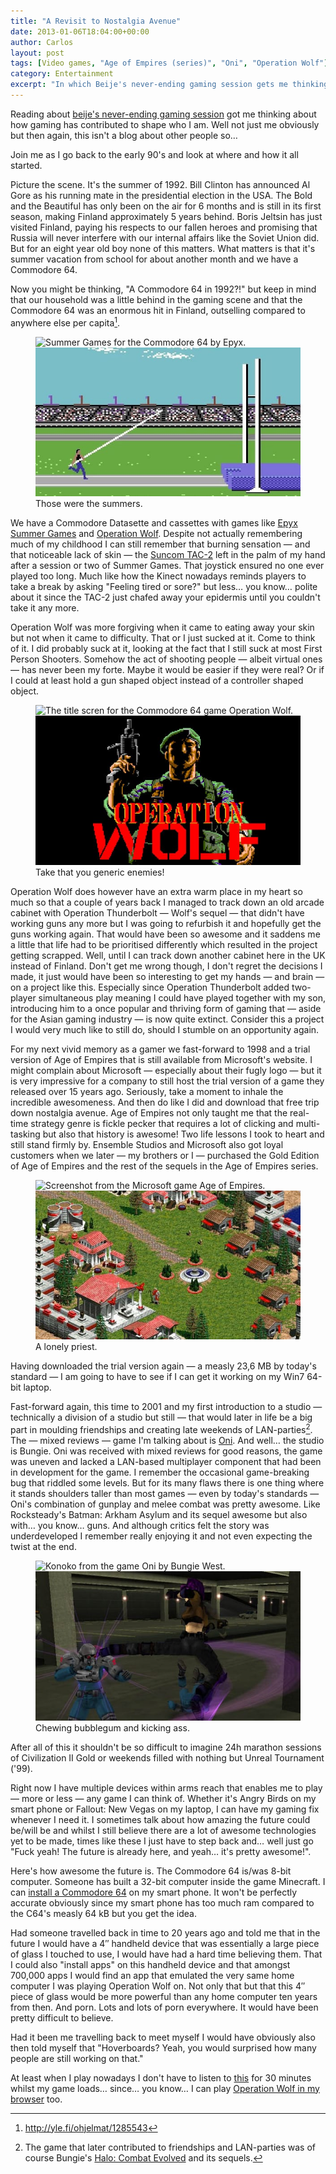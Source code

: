 ```yaml
---
title: "A Revisit to Nostalgia Avenue"
date: 2013-01-06T18:04:00+00:00
author: Carlos
layout: post
tags: [Video games, "Age of Empires (series)", "Oni", "Operation Wolf"]
category: Entertainment
excerpt: "In which Beije's never-ending gaming session gets me thinking about how gaming has shaped me."
---
```

Reading about <a href="http://www.benjaminhorn.se/post/fragile-allegiance/" >beije's never-ending gaming session</a> got me thinking about how gaming has contributed to shape who I am. Well not just me obviously but then again, this isn't a blog about other people so…

Join me as I go back to the early 90's and look at where and how it all started.
 
Picture the scene. It's the summer of 1992. Bill Clinton has announced Al Gore as his running mate in the presidential election in the USA. The Bold and the Beautiful has only been on the air for 6 months and is still in its first season, making Finland approximately 5 years behind. Boris Jeltsin has just visited Finland, paying his respects to our fallen heroes and promising that Russia will never interfere with our internal affairs like the Soviet Union did. But for an eight year old boy none of this matters. What matters is that it's summer vacation from school for about another month and we have a Commodore 64.

Now you might be thinking, "A Commodore 64 in 1992?!" but keep in mind that our household was a little behind in the gaming scene and that the Commodore 64 was an enormous hit in Finland, outselling compared to anywhere else per capita[^1].

<figure>
    <img class="js-lazy-load" data-original="/assets/posts/2013/01/epyx-summer-games.jpg" alt="Summer Games for the Commodore 64 by Epyx.">
  <noscript>
    <img src="/assets/posts/2013/01/epyx-summer-games.jpg" alt="Summer Games for the Commodore 64 by Epyx.">
  </noscript>
  <figcaption>Those were the summers.</figcaption>
</figure>

We have a Commodore Datasette and cassettes with games like <a href="http://youtu.be/_zDwjctkF5w" >Epyx Summer Games</a> and <a href="http://youtu.be/94NSukbzwUQ" >Operation Wolf</a>. Despite not actually remembering much of my childhood I can still remember that burning sensation — and that noticeable lack of skin — the <a href="http://en.wikipedia.org/wiki/TAC-2" >Suncom TAC-2</a> left in the palm of my hand after a session or two of Summer Games. That joystick ensured no one ever played too long. Much like how the Kinect nowadays reminds players to take a break by asking "Feeling tired or sore?" but less… you know… polite about it since the TAC-2 just chafed away your epidermis until you couldn't take it any more.

Operation Wolf was more forgiving when it came to eating away your skin but not when it came to difficulty. That or I just sucked at it. Come to think of it. I did probably suck at it, looking at the fact that I still suck at most First Person Shooters. Somehow the act of shooting people — albeit virtual ones — has never been my forte. Maybe it would be easier if they were real? Or if I could at least hold a gun shaped object instead of a controller shaped object.

<figure>
    <img class="js-lazy-load" data-original="/assets/posts/2013/01/operation-wolf.jpg" alt="The title scren for the Commodore 64 game Operation Wolf.">
  <noscript>
    <img src="/assets/posts/2013/01/operation-wolf.jpg" alt="The title scren for the Commodore 64 game Operation Wolf.">
  </noscript>
  <figcaption>Take that you generic enemies!</figcaption>
</figure>

Operation Wolf does however have an extra warm place in my heart so much so that a couple of years back I managed to track down an old arcade cabinet with Operation Thunderbolt — Wolf's sequel — that didn't have working guns any more but I was going to refurbish it and hopefully get the guns working again. That would have been so awesome and it saddens me a little that life had to be prioritised differently which resulted in the project getting scrapped. Well, until I can track down another cabinet here in the UK instead of Finland. Don't get me wrong though, I don't regret the decisions I made, it just would have been so interesting to get my hands — and brain — on a project like this. Especially since Operation Thunderbolt added two-player simultaneous play meaning I could have played together with my son, introducing him to a once popular and thriving form of gaming that — aside for the Asian gaming industry — is now quite extinct. Consider this a project I would very much like to still do, should I stumble on an opportunity again.

For my next vivid memory as a gamer we fast-forward to 1998 and a trial version of Age of Empires that is still available from Microsoft's website. I might complain about Microsoft — especially about their fugly logo — but it is very impressive for a company to still host the trial version of a game they released over 15 years ago. Seriously, take a moment to inhale the incredible awesomeness. And then do like I did and download that free trip down nostalgia avenue. Age of Empires not only taught me that the real-time strategy genre is fickle pecker that requires a lot of clicking and multi-tasking but also that history is awesome! Two life lessons I took to heart and still stand firmly by. Ensemble Studios and Microsoft also got loyal customers when we later — my brothers or I — purchased the Gold Edition of Age of Empires and the rest of the sequels in the Age of Empires series.

<figure>
    <img class="js-lazy-load" data-original="/assets/posts/2013/01/aoe.jpg" alt="Screenshot from the Microsoft game Age of Empires.">
  <noscript>
    <img src="/assets/posts/2013/01/aoe.jpg" alt="Screenshot from the Microsoft game Age of Empires.">
  </noscript>
  <figcaption>A lonely priest.</figcaption>
</figure>

Having downloaded the trial version again — a measly 23,6 MB by today's standard — I am going to have to see if I can get it working on my Win7 64-bit laptop.

Fast-forward again, this time to 2001 and my first introduction to a studio — technically a division of a studio but still — that would later in life be a big part in moulding friendships and creating late weekends of LAN-parties[^2]. The — mixed reviews — game I'm talking about is <a href="http://en.wikipedia.org/wiki/Oni_%28video_game%29" >Oni</a>. And well… the studio is Bungie. Oni was received with mixed reviews for good reasons, the game was uneven and lacked a LAN-based multiplayer component that had been in development for the game. I remember the occasional game-breaking bug that riddled some levels. But for its many flaws there is one thing where it stands shoulders taller than most games — even by today's standards — Oni's combination of gunplay and melee combat was pretty awesome. Like Rocksteady's Batman: Arkham Asylum and its sequel awesome but also with… you know… guns. And although critics felt the story was underdeveloped I remember really enjoying it and not even expecting the twist at the end.

<figure>
    <img class="js-lazy-load" data-original="/assets/posts/2013/01/oni.jpg" alt="Konoko from the game Oni by Bungie West.">
  <noscript>
    <img src="/assets/posts/2013/01/oni.jpg" alt="Konoko from the game Oni by Bungie West.">
  </noscript>
  <figcaption>Chewing bubblegum and kicking ass.</figcaption>
</figure>

After all of this it shouldn't be so difficult to imagine 24h marathon sessions of Civilization II Gold or weekends filled with nothing but Unreal Tournament ('99).

Right now I have multiple devices within arms reach that enables me to play — more or less — any game I can think of. Whether it's Angry Birds on my smart phone or Fallout: New Vegas on my laptop, I can have my gaming fix whenever I need it. I sometimes talk about how amazing the future could be/will be and whilst I still believe there are a lot of awesome technologies yet to be made, times like these I just have to step back and… well just go "Fuck yeah! The future is already here, and yeah… it's pretty awesome!".

Here's how awesome the future is. The Commodore 64 is/was 8-bit computer. Someone has built a 32-bit computer inside the game Minecraft. I can <a href="https://play.google.com/store/apps/details?id=org.ab.c64&hl=en" >install a Commodore 64</a> on my smart phone. It won't be perfectly accurate obviously since my smart phone has too much ram compared to the C64's measly 64 kB but you get the idea.

Had someone travelled back in time to 20 years ago and told me that in the future I would have a 4&#8243; handheld device that was essentially a large piece of glass I touched to use, I would have had a hard time believing them. That I could also "install apps" on this handheld device and that amongst 700,000 apps I would find an app that emulated the very same home computer I was playing Operation Wolf on. Not only that but that this 4&#8243; piece of glass would be more powerful than any home computer ten years from then. And porn. Lots and lots of porn everywhere. It would have been pretty difficult to believe.

Had it been me travelling back to meet myself I would have obviously also then told myself that "Hoverboards? Yeah, you would surprised how many people are still working on that."

At least when I play nowadays I don't have to listen to <a href="http://en.wikipedia.org/wiki/File:Datasette.ogg" >this</a> for 30 minutes whilst my game loads… since… you know… I can play <a href="http://c64s.com/game/1613/operation_wolf/" >Operation Wolf in my browser</a> too. 

[^1]: http://yle.fi/ohjelmat/1285543
[^2]: The game that later contributed to friendships and LAN-parties was of course Bungie's <a href="http://en.wikipedia.org/wiki/Halo:_Combat_Evolved" >Halo: Combat Evolved</a> and its sequels.
